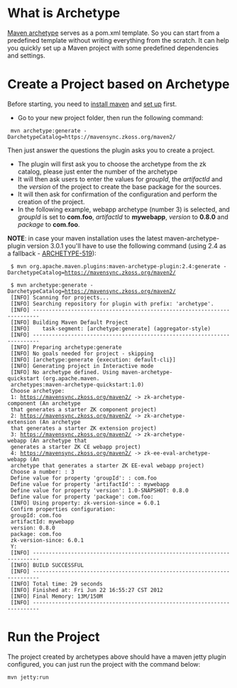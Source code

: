 

# What is Archetype

[Maven
archetype](https://maven.apache.org/guides/introduction/introduction-to-archetypes.html)
serves as a pom.xml template. So you can start from a predefined
template without writing everything from the scratch. It can help you
quickly set up a Maven project with some predefined dependencies and
settings.

# Create a Project based on Archetype

Before starting, you need to [install
maven](https://maven.apache.org/download.cgi) and [set
up](https://maven.apache.org/guides/getting-started/maven-in-five-minutes.html)
first.

- Go to your new project folder, then run the following command:

```text
 mvn archetype:generate -DarchetypeCatalog=https://mavensync.zkoss.org/maven2/
```

Then just answer the questions the plugin asks you to create a project.

- The plugin will first ask you to choose the archetype from the zk
  catalog, please just enter the number of the archetype
- It will then ask users to enter the values for *groupId*, the
  *artifactId* and the *version* of the project to create the base
  package for the sources.
- It will then ask for confirmation of the configuration and perform the
  creation of the project.
- In the following example, webapp archetype (number 3) is selected, and
  *groupId* is set to **com.foo**, *artifactId* to **mywebapp**,
  *version* to **0.8.0** and *package* to **com.foo**.

**NOTE**: in case your maven installation uses the latest
maven-archetype-plugin version 3.0.1 you'll have to use the following
command (using 2.4 as a fallback -
[ARCHETYPE-519](https://issues.apache.org/jira/browse/ARCHETYPE-519)):

` $ mvn org.apache.maven.plugins:maven-archetype-plugin:2.4:generate -DarchetypeCatalog=`[`https://mavensync.zkoss.org/maven2/`](https://mavensync.zkoss.org/maven2/)

` $ mvn archetype:generate -DarchetypeCatalog=`[`https://mavensync.zkoss.org/maven2/`](https://mavensync.zkoss.org/maven2/)  
` [INFO] Scanning for projects...`  
` [INFO] Searching repository for plugin with prefix: 'archetype'.`  
` [INFO] ------------------------------------------------------------------------`  
` [INFO] Building Maven Default Project`  
` [INFO]    task-segment: [archetype:generate] (aggregator-style)`  
` [INFO] ------------------------------------------------------------------------`  
` [INFO] Preparing archetype:generate`  
` [INFO] No goals needed for project - skipping`  
` [INFO] [archetype:generate {execution: default-cli}]`  
` [INFO] Generating project in Interactive mode`  
` [INFO] No archetype defined. Using maven-archetype-quickstart (org.apache.maven.`  
` archetypes:maven-archetype-quickstart:1.0)`  
` Choose archetype:`  
` 1: `[`https://mavensync.zkoss.org/maven2/`](https://mavensync.zkoss.org/maven2/)` -> zk-archetype-component (An archetype `  
` that generates a starter ZK component project)`  
` 2: `[`https://mavensync.zkoss.org/maven2/`](https://mavensync.zkoss.org/maven2/)` -> zk-archetype-extension (An archetype `  
` that generates a starter ZK extension project)`  
` 3: `[`https://mavensync.zkoss.org/maven2/`](https://mavensync.zkoss.org/maven2/)` -> zk-archetype-webapp (An archetype that`  
` generates a starter ZK CE webapp project)`  
` 4: `[`https://mavensync.zkoss.org/maven2/`](https://mavensync.zkoss.org/maven2/)` -> zk-ee-eval-archetype-webapp (An `  
` archetype that generates a starter ZK EE-eval webapp project)`  
` Choose a number: : 3`  
` Define value for property 'groupId': : com.foo`  
` Define value for property 'artifactId': : mywebapp`  
` Define value for property 'version': 1.0-SNAPSHOT: 0.8.0`  
` Define value for property 'package': com.foo:`  
` [INFO] Using property: zk-version-since = 6.0.1`  
` Confirm properties configuration:`  
` groupId: com.foo`  
` artifactId: mywebapp`  
` version: 0.8.0`  
` package: com.foo`  
` zk-version-since: 6.0.1`  
` Y:`  
` [INFO] ------------------------------------------------------------------------`  
` [INFO] BUILD SUCCESSFUL`  
` [INFO] ------------------------------------------------------------------------`  
` [INFO] Total time: 29 seconds`  
` [INFO] Finished at: Fri Jun 22 16:55:27 CST 2012`  
` [INFO] Final Memory: 13M/150M`  
` [INFO] ------------------------------------------------------------------------`

# Run the Project

The project created by archetypes above should have a maven jetty plugin
configured, you can just run the project with the command below:

`mvn jetty:run`
